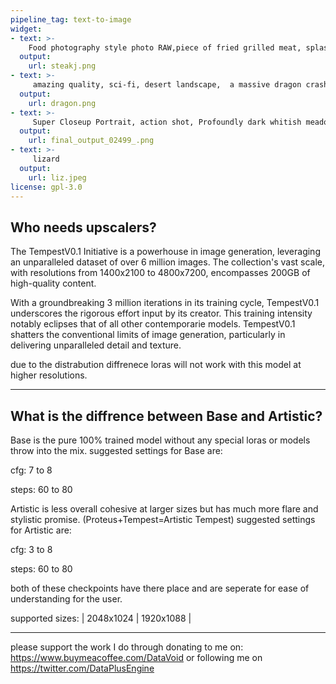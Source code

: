 ```yaml
---
pipeline_tag: text-to-image
widget:
- text: >-
    Food photography style photo RAW,piece of fried grilled meat, splashes of ketchup and mustard sauce, (rosemary), spices, exceptional shallow depth-of-field capabilities, atmospheric haze blur,vivid colors,high quality textures of materials, volumetric textures, coating textures, metal textures . Appetizing, professional, culinary, high-resolution, commercial, highly detailed
  output:
    url: steakj.png 
- text: >-
     amazing quality, sci-fi, desert landscape,  a massive dragon crashing through the dunes, epic scene, fabulous, knight running away
  output:
    url: dragon.png  
- text: >-
     Super Closeup Portrait, action shot, Profoundly dark whitish meadow, glass flowers, Stains, space grunge style, Jeanne d'Arc wearing White Olive green used styled Cotton frock, Wielding thin silver sword, Sci-fi vibe, dirty, noisy, Vintage monk style, very detailed, hd, cinematic, 2k 
  output:
    url: final_output_02499_.png 
- text: >-
     lizard
  output:
    url: liz.jpeg 
license: gpl-3.0 
---
```

<Gallery />

Who needs upscalers? 
-
The TempestV0.1 Initiative is a powerhouse in image generation, leveraging an unparalleled dataset of over 6 million images. The collection's vast scale, with resolutions from 1400x2100 to 4800x7200, encompasses 200GB of high-quality content.

With a groundbreaking 3 million iterations in its training cycle, TempestV0.1 underscores the rigorous effort input by its creator. This training intensity notably eclipses that of all other contemporarie models.
TempestV0.1 shatters the conventional limits of image generation, particularly in delivering unparalleled detail and texture. 

due to the distrabution diffrenece loras will not work with this model at higher resolutions. 
_____________________________________________________________________________________________________________________________________________________
What is the diffrence between Base and Artistic?
-

Base is the pure 100% trained model without any special loras or models throw into the mix. 
suggested settings for Base are:

cfg: 7 to 8

steps: 60 to 80

Artistic is less overall cohesive at larger sizes but has much more flare and stylistic promise. (Proteus+Tempest=Artistic Tempest)
suggested settings for Artistic are:

cfg: 3 to 8

steps: 60 to 80

both of these checkpoints have there place and are seperate for ease of understanding for the user.

supported sizes:
| 2048x1024 | 1920x1088 |
_____________________________________________________________________________________________________________________________________________________
please support the work I do through donating to me on: https://www.buymeacoffee.com/DataVoid or following me on https://twitter.com/DataPlusEngine